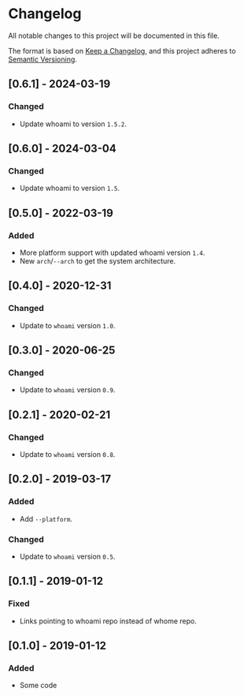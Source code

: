 # Changelog
All notable changes to this project will be documented in this file.

The format is based on [Keep a Changelog](https://keepachangelog.com/en/1.0.0/),
and this project adheres to [Semantic Versioning](https://github.com/AldaronLau/semver).

## [0.6.1] - 2024-03-19
### Changed
 - Update whoami to version `1.5.2`.

## [0.6.0] - 2024-03-04
### Changed
 - Update whoami to version `1.5`.

## [0.5.0] - 2022-03-19
### Added
 - More platform support with updated whoami version `1.4`.
 - New `arch`/`--arch` to get the system architecture.

## [0.4.0] - 2020-12-31
### Changed
 - Update to `whoami` version `1.0`.

## [0.3.0] - 2020-06-25
### Changed
 - Update to `whoami` version `0.9`.

## [0.2.1] - 2020-02-21
### Changed
 - Update to `whoami` version `0.8`.

## [0.2.0] - 2019-03-17
### Added
 - Add `--platform`.

### Changed
 - Update to `whoami` version `0.5`.

## [0.1.1] - 2019-01-12
### Fixed
 - Links pointing to whoami repo instead of whome repo.

## [0.1.0] - 2019-01-12
### Added
 - Some code
